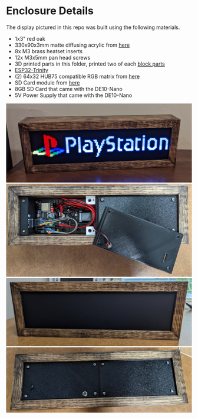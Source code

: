 # Enclosure Details

The display pictured in this repo was built using the following materials.
- 1x3" red oak 
- 330x90x3mm matte diffusing acrylic from [here](https://www.tapplastics.com/product/plastics/cut_to_size_plastic/black_led_sheet/668)
- 8x M3 brass heatset inserts
- 12x M3x5mm pan head screws
- 3D printed parts in this folder, printed two of each [block parts](models/)
- [ESP32-Trinity](https://esp32trinity.com/) 
- (2) 64x32 HUB75 compatible RGB matrix from [here](https://www.aliexpress.com/item/3256801502846969.html)
- SD Card module from [here](https://www.amazon.com/dp/B08CMLG4D6?psc=1&ref=ppx_yo2ov_dt_b_product_details)
- 8GB SD Card that came with the DE10-Nano
- 5V Power Supply that came with the DE10-Nano

![matrix_on](images/matrix-on.jpg "matrix_on")
![matrix_rear_open](images/matrix-rear-open.jpg "matrix_rear_open")
![matrix_off](images/matrix-off.jpg "matrix_off")
![matrix_rear](images/matrix-rear.jpg "matrix_rear")